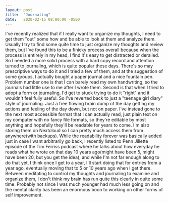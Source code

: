 ```yaml
---
layout: post
title:  "Journaling"
date:   2020-02-15 08:00:00 -0500
---
```


I've recently realized that if I really want to organize my thoughts, I need to get them "out" some how and be able to look at them and analyze them. Usually I try to find some quite time to just organize my thoughts and review them, but I've found this to be a finicky process overall because when the process is entirely in my head, I find it's easy to get distracted or derailed. So I needed a more solid process with a hard copy record and attention turned to journaling, which is quite popular these days. There's so may prescriptive ways to do it and I tried a few of them, and at the suggestion of some groups, I actually bought a paper journal and a nice fountain pen. Problem number one is that I can barely read my own handwriting, so the journals had little use to me after I wrote them. Second is that when I tried to adopt a form or journaling, I'd get to stuck trying to do it "right" and it wouldn't feel fully useful. So I've reverted back to just a "teenage girl diary" style of journaling. Just a free flowing brain dump of the day getting my actions and feeling of the day down, but not on paper. I've instead gone to the next most accessible format that I can actually read, just plain text on my computer with no fancy file formats, so they're editable by most anything and hopefully they'll be readable for years to come. I'm also storing them on Nextcloud so I can pretty much access them from anywhere(with backups). While the readability forever was basically added just in case I want arbitrarily go back, I recently listed to Penn Jillette episode of the Tim Ferriss podcast where he talks about how everyday he reads what he wrote on that day 10 years ago(might have been 5, might have been 20, but you get the idea), and while I'm not far enough along to do that yet, I think once I get to a year, I'll start doing that for entries from a year ago, eventually moving that to 5 or 10 years ago when I get there. Between meditating to control my thoughts and journaling to examine and organize them, I don't think my brain has run quite this clearly in quite some time. Probably not since I was much younger had much less going on and the mental clarity has been an enormous boon to working on other forms of self improvement. 